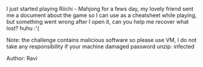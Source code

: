 I just started playing Riichi - Mahjong for a fews day, my lovely friend sent me a document about the game so I can use as a cheatsheet while playing, but something went wrong after I open it, can you help me recover what lost? huhu :'(

Note: the challenge contains malicious software so please use VM, I do not take any responsibility if your machine damaged password unzip: infected

Author: Ravi
